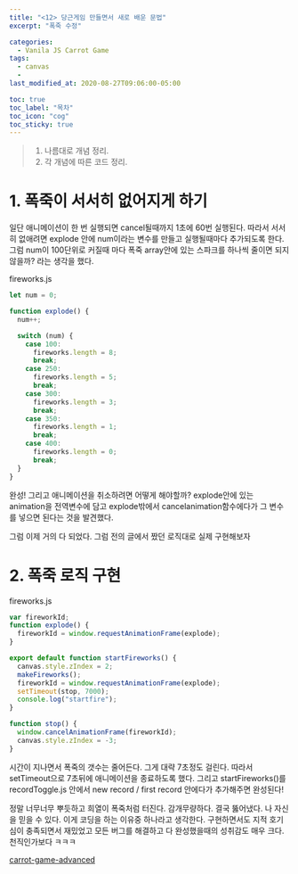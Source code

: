 ```yaml
---
title: "<12> 당근게임 만들면서 새로 배운 문법"
excerpt: "폭죽 수정"

categories:
  - Vanila JS Carrot Game
tags:
  - canvas
  -
last_modified_at: 2020-08-27T09:06:00-05:00

toc: true
toc_label: "목차"
toc_icon: "cog"
toc_sticky: true
---
```


> 1. 나름대로 개념 정리.
> 2. 각 개념에 따른 코드 정리.

# 1. 폭죽이 서서히 없어지게 하기

일단 애니메이션이 한 번 실행되면 cancel될때까지 1초에 60번 실행된다. 따라서 서서히 없애려면 explode 안에 num이라는 변수를 만들고 실행될때마다 추가되도록 한다. 그럼 num이 100단위로 커질때 마다 폭죽 array안에 있는 스파크를 하나씩 줄이면 되지 않을까? 라는 생각을 했다.

fireworks.js

```javascript
let num = 0;

function explode() {
  num++;

  switch (num) {
    case 100:
      fireworks.length = 8;
      break;
    case 250:
      fireworks.length = 5;
      break;
    case 300:
      fireworks.length = 3;
      break;
    case 350:
      fireworks.length = 1;
      break;
    case 400:
      fireworks.length = 0;
      break;
  }
}
```

완성!
그리고 애니메이션을 취소하려면 어떻게 해야할까? explode안에 있는 animation을 전역변수에 담고 explode밖에서 cancelanimation함수에다가 그 변수를 넣으면 된다는 것을 발견했다.

그럼 이제 거의 다 되었다. 그럼 전의 글에서 짰던 로직대로 실제 구현해보자

# 2. 폭죽 로직 구현

fireworks.js

```javascript
var fireworkId;
function explode() {
  fireworkId = window.requestAnimationFrame(explode);
}

export default function startFireworks() {
  canvas.style.zIndex = 2;
  makeFireworks();
  fireworkId = window.requestAnimationFrame(explode);
  setTimeout(stop, 7000);
  console.log("startfire");
}

function stop() {
  window.cancelAnimationFrame(fireworkId);
  canvas.style.zIndex = -3;
}
```

시간이 지나면서 폭죽의 갯수는 줄어든다. 그게 대략 7초정도 걸린다. 따라서 setTimeout으로 7초뒤에 애니메이션을 종료하도록 했다.
그리고 startFireworks()를 recordToggle.js 안에서 new record / first record 안에다가 추가해주면 완성된다!

정말 너무너무 뿌듯하고 희열이 폭죽처럼 터진다. 감개무량하다. 결국 뚫어냈다. 나 자신을 믿을 수 있다. 이게 코딩을 하는 이유중 하나라고 생각한다.
구현하면서도 지적 호기심이 충족되면서 재밌었고 모든 버그를 해결하고 다 완성했을때의 성취감도 매우 크다. 천직인가보다 ㅋㅋㅋ

[carrot-game-advanced](https://yeonghunko.github.io/carrot_collect_advanced/)
